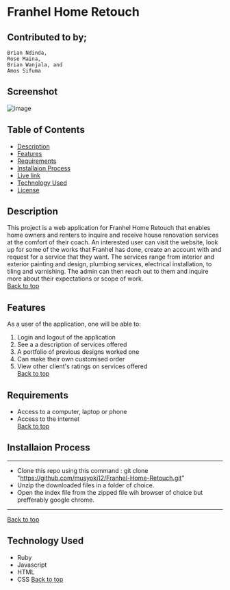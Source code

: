 # Franhel Home Retouch

## Contributed to by;
    Brian Ndinda, 
    Rose Maina, 
    Brian Wanjala, and
    Amos Sifuma

## Screenshot
![image](./insert_path.png)

 ## Table of Contents
 - [Description](#description) 
 - [Features](#features)
 - [Requirements](#requirements)
 - [Installaion Process](#installation-process)
 - [Live link](live-link)
 - [Technology Used](#technology-used)
 - [License](#license)

 ## Description
 This project is a web application for Franhel Home Retouch that enables home owners and renters to inquire and receive house renovation services at the comfort of their coach. An interested user can visit the website, look up for some of the works that Franhel has done, create an account with and request for a service that they want. The services range from interior and exterior painting and design, plumbing services, electrical installation, to tiling and varnishing. The admin can then reach out to them and inquire more about their expectations or scope of work. <br>
 [Back to top](#franhel-home-retouch)

 ## Features
 As a user of the application, one will be able to:
 1. Login and logout of the application
 2. See a a description of services offered
 3. A portfolio of previous designs worked one
 4. Can make their own customised order
 5. View other client's ratings on services offered <br>
[Back to top](#franhel-home-retouch)


 ## Requirements
 * Access to a computer, laptop or phone 
 * Access to the internet <br>
[Back to top](#franhel-home-retouch)


 ## Installaion Process
 *****
 * Clone this repo using this command : git clone "https://github.com/musyoki12/Franhel-Home-Retouch.git"
 * Unzip the downloaded files in a folder of choice.
 * Open the index file from the zipped file wih browser of choice but prefferably google chrome.
 *****
[Back to top](#franhel-home-retouch)
 
 ## Technology Used
 * Ruby
 * Javascript
 * HTML
 * CSS
[Back to top](#franhel-home-retouch)


